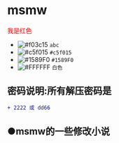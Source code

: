 # msmw
<font color=red>我是红色</font>
- ![#f03c15](https://placehold.it/15/f03c15/000000?text=+) `abc` 
- ![#c5f015](https://placehold.it/15/c5f015/000000?text=+) `#c5f015` 
- ![#1589F0](https://placehold.it/15/1589F0/000000?text=+) `#1589F0` 
- ![#FFFFFF](https://placehold.it/15/FFFFFF/000000?text=+) `白色` 

## 密码说明:所有解压密码是
```diff
+ 2222 或 dd66
```
## ●msmw的一些修改小说
